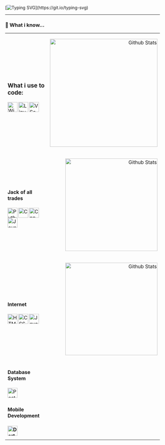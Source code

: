 [![Typing SVG](https://readme-typing-svg.demolab.com?font=Fira+Code&pause=1000&color=F8F8FF&width=435&lines=Hi+there!+0%2F;Welcome+to+my+profile+page!)](https://git.io/typing-svg)
<hr>

<table align="center">
	<tr>
		<td align="left" width="50%">
			<h3> What i use to code: </h3>
			<img align="left" height="32" src="https://github.com/user-attachments/assets/5c7e45b9-4cd4-4cbe-801a-ceacea41eec6" alt="Windows"/>
	      	<img align="left" height="32" src="https://github.com/user-attachments/assets/fedba522-687f-46a9-8555-c0a6a85ed2e2" alt="Linux"/>
	      	<img align="left" height="32" src="https://github.com/user-attachments/assets/6c029e78-4ec4-4ce8-a218-777bcc03fdbd" alt="VScode"/>
			<br>
	    </td>
		<td align="right" width="50%">
			<p align="right">
				<img width="350" src="https://github-readme-streak-stats.herokuapp.com/?user=Macedo-J247&theme=graywhite&hide_border=false" alt="Github Stats"/>
			</p>
		</td>
		<tr>
			<h3> 💬 What i know... </h3>
			<td>
				<h4> Jack of all trades </h4>
				<img align="left" height="32" src="https://github.com/user-attachments/assets/0de4c604-a652-49bb-8703-ef07bbd8d820" alt="Python"/>
	    		<img align="left" height="32" src="https://github.com/user-attachments/assets/a1d42dab-2f13-47fe-b409-8dfd0988c81e" alt="C"/>
	    		<img align="left" height="32" src="https://github.com/user-attachments/assets/1e14f1f4-97d6-40cf-8105-0a69cf6bd464" alt="Cpp"/>
	    		<img align="left" height="32" src="https://github.com/user-attachments/assets/c4c9fcf5-d58a-4785-bc95-980b547ace80" alt="Java"/>
				<br>
	  		</td>
			<td>
				<p align="right">
					<img width="300" src="https://github-readme-stats.vercel.app/api?username=Macedo-J247&theme=graywhite&show_icons=true&hide_border=false&count_private=true" alt="Github Stats"/>
				</p>
			</td>
		</tr>
		<tr>
			<td>
				<h4> Internet </h4>
	    		<img align="left" height="32" src="https://github.com/user-attachments/assets/85478fc0-0014-43b0-8254-2d5b89c11d80" alt="HTML5"/>
	    		<img align="left" height="32" src="https://github.com/user-attachments/assets/67f742b7-4da5-410f-b5f0-e4087b528748" alt="CSS"/>
	    		<img align="left" height="32" src="https://github.com/user-attachments/assets/98e0b7ee-cd4c-49de-a834-da6899dbbafa" alt="Javasc
	    		<img align="left" height="32" src="https://github.com/user-attachments/assets/11d37339-6488-4896-aba5-c6279b769b98" alt="Typescript"/>
				<br>
	  		</td>
			<td>
				<p align="right">
		 			<img width="300" src="https://github-readme-stats.vercel.app/api/top-langs/?username=Macedo-J247&theme=graywhite&show_icons=true&hide_border=false&layout=compact" alt="Github Stats"/>
				</p>
			</td>
		</tr>
		<tr>
	  		<td>
				<h4> Database System </h4>
	    		<img align="left" height="32" src="https://github.com/user-attachments/assets/611fe89a-8203-4852-8b18-385e88329add" alt="PostegreSQL"/>
				<br>
	  		</td>
		</tr>
		<tr>
	  		<td>
				<h4> Mobile Development <h4>
	    		<img align="left" height="32" src="https://github.com/user-attachments/assets/a5925c98-4861-4833-bbe0-0826e699f470" alt="Dart"/>
				<br>
	  		</td>
		</tr>
	</tr>
 </table>

<!-- ## Hi there 👋 -->
<!--
**Macedo-J247/Macedo-J247** is a ✨ _special_ ✨ repository because its `README.md` (this file) appears on your GitHub profile.

Here are some ideas to get you started:

- 🔭 I’m currently working on ...
- 🌱 I’m currently learning ...
- 👯 I’m looking to collaborate on ...
- 🤔 I’m looking for help with ...
- 💬 Ask me about ...
- 📫 How to reach me: ...
- 😄 Pronouns: ...
- ⚡ Fun fact: ...
-->
